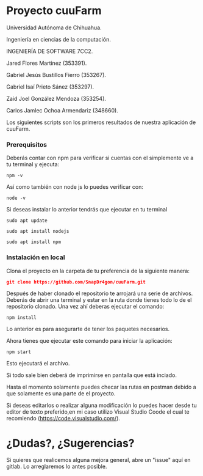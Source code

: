 # Proyecto cuuFarm
Universidad Autónoma de Chihuahua.

Ingeniería en ciencias de la computación. 

INGENIERÍA DE SOFTWARE 7CC2. 

Jared Flores Martinez (353391).

Gabriel Jesús Bustillos Fierro (353267).

Gabriel Isaí Prieto Sánez (353297).

Zaid Joel González Mendoza (353254).

Carlos Jamlec Ochoa Armendariz (348660).

Los siguientes scripts son los primeros resultados de nuestra aplicación de cuuFarm.

### Prerequisitos

Deberás contar con npm para verificar si cuentas con el simplemente ve a tu terminal y ejecuta:
```
npm -v 
```
Así como también con node js lo puedes verificar con:
```
node -v 
```
Si deseas instalar lo anterior tendrás que ejecutar en tu terminal
```
sudo apt update 
```
```
sudo apt install nodejs 
```
```
sudo apt install npm 
```
### Instalación en local

Clona el proyecto en la carpeta de tu preferencia de la siguiente manera:
```json
git clone https://github.com/SnapDr4gon/cuuFarm.git
```

Después de haber clonado el repositorio te arrojará una serie de archivos.
Deberás de abrir una terminal y estar en la ruta donde tienes todo lo de el repositorio clonado.
Una vez ahí deberas ejecutar el comando:
```
npm install
```
Lo anterior es para asegurarte de tener los paquetes necesarios.

Ahora tienes que ejecutar este comando para iniciar la aplicación:
```
npm start
```
Esto ejecutará el archivo.

Si todo sale bien deberá de imprimirse en pantalla que está inciado.

Hasta el momento solamente puedes checar las rutas en postman debido a que solamente es una parte de el proyecto.

Si deseas editarlos o realizar alguna modificación lo puedes hacer desde tu editor de texto preferido,en mi caso utilizo Visual Studio Coode el cual te recomiendo (https://code.visualstudio.com/).

# ¿Dudas?, ¿Sugerencias?
Si quieres que realicemos alguna mejora general, abre un "issue" aquí en gitlab. Lo arreglaremos lo antes posible.

